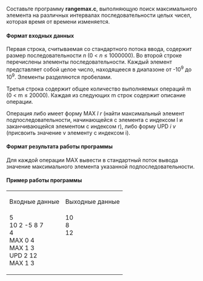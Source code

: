   <div class="stackedit__html"><p>Составьте программу <strong>rangemax.c</strong>, выполняющую поиск максимального элемента на различных интервалах последовательности целых чисел, которая время от времени изменяется.</p>
<h4 id="формат-входных-данных">Формат входных данных</h4>
<p>Первая строка, считываемая со стандартного потока ввода, содержит размер последовательности  <em>n</em>  (0 &lt; <em>n</em> ≤ 1000000). Во второй строке перечислены элементы последовательности. Каждый элемент представляет собой целое число, находящееся в диапазоне от  -10<sup>9</sup>  до  10<sup>9</sup>. Элементы разделяются пробелами.</p>
<p>Третья строка содержит общее количество выполняемых операций  m (0 &lt; m ≤ 20000). Каждая из следующих  m строк содержит описание операции.</p>
<p>Операция либо имеет форму MAX  <em>l r</em> (найти максимальный элемент подпоследовательности, начинающейся с элемента с индексом  l и заканчивающейся элементом с индексом  r), либо форму UPD  <em>i v</em> (присвоить значение  v элементу с индексом  i).</p>
<h4 id="формат-результата-работы-программы">Формат результата работы программы</h4>
<p>Для каждой операции MAX вывести в стандартный поток вывода значение максимального элемента указанной подпоследовательности.</p>
<h4 id="пример-работы-программы">Пример работы программы</h4>
</div>






<table id="TBL-1" class="tabular" cellspacing="0" cellpadding="0" rules="groups"><tr style="vertical-align:baseline;" id="TBL-1-1-"><td style="white-space:wrap; text-align:left;" id="TBL-1-1-1" class="td11"> <!--l. 67--><p class="noindent">Входные
  данные                                                                </p></td><td style="white-space:wrap; text-align:left;" id="TBL-1-1-2" class="td11"> <!--l. 68--><p class="noindent">Выходные
  данные                                                                </p></td>
</tr><tr style="vertical-align:baseline;" id="TBL-1-2-"><td style="white-space:wrap; text-align:left;" id="TBL-1-2-1" class="td11"> <!--l. 71-->
    <div class="lstlisting" id="listing-1"><span class="label"><a id="x1-3001r1"></a></span>5&nbsp;<br><span class="label"><a id="x1-3002r2"></a></span>10&nbsp;2&nbsp;<span class="cmsy-10x-x-120">-</span>5&nbsp;8&nbsp;7&nbsp;<br><span class="label"><a id="x1-3003r3"></a></span>4&nbsp;<br><span class="label"><a id="x1-3004r4"></a></span>MAX&nbsp;0&nbsp;4&nbsp;<br><span class="label"><a id="x1-3005r5"></a></span>MAX&nbsp;1&nbsp;3&nbsp;<br><span class="label"><a id="x1-3006r6"></a></span>UPD&nbsp;2&nbsp;12&nbsp;<br><span class="label"><a id="x1-3007r7"></a></span>MAX&nbsp;1&nbsp;3
  </div>
  <!--l. 80--><p class="noindent">                                                                           </p></td><td style="white-space:wrap; text-align:left;" id="TBL-1-2-2" class="td11"> <!--l. 81-->
    <div class="lstlisting" id="listing-2"><span class="label"><a id="x1-3008r1"></a></span>10&nbsp;<br><span class="label"><a id="x1-3009r2"></a></span>8&nbsp;<br><span class="label"><a id="x1-3010r3"></a></span>12
  </div>
  <!--l. 87--><p class="noindent">                                                                          </p></td>
</tr></table>
